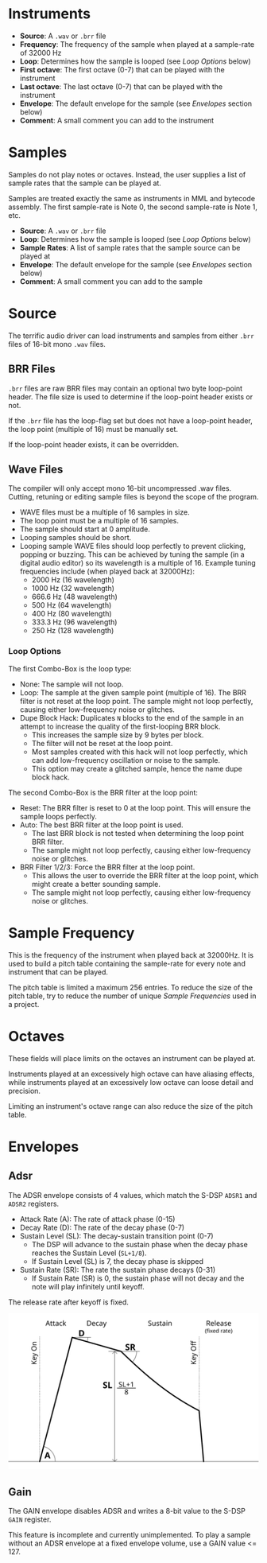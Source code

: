 Instruments
===========
 * **Source**: A `.wav` or `.brr` file
 * **Frequency**: The frequency of the sample when played at a sample-rate of 32000 Hz
 * **Loop**: Determines how the sample is looped (see *Loop Options* below)
 * **First octave**: The first octave (0-7) that can be played with the instrument
 * **Last octave**: The last octave (0-7) that can be played with the instrument
 * **Envelope**: The default envelope for the sample (see *Envelopes* section below)
 * **Comment**: A small comment you can add to the instrument


Samples
=======
Samples do not play notes or octaves.
Instead, the user supplies a list of sample rates that the sample can be played at.

Samples are treated exactly the same as instruments in MML and bytecode assembly.
The first sample-rate is Note 0, the second sample-rate is Note 1, etc.

 * **Source**: A `.wav` or `.brr` file
 * **Loop**: Determines how the sample is looped (see *Loop Options* below)
 * **Sample Rates**: A list of sample rates that the sample source can be played at
 * **Envelope**: The default envelope for the sample (see *Envelopes* section below)
 * **Comment**: A small comment you can add to the sample


Source
======

The terrific audio driver can load instruments and samples from either `.brr` files of 16-bit mono `.wav` files.


BRR Files
---------
`.brr` files are raw BRR files may contain an optional two byte loop-point header.  The file size is
used to determine if the loop-point header exists or not.

If the `.brr` file has the loop-flag set but does not have a loop-point header, the loop point
(multiple of 16) must be manually set.

If the loop-point header exists, it can be overridden.


Wave Files
----------

The compiler will only accept mono 16-bit uncompressed .wav files.  Cutting, retuning or editing
sample files is beyond the scope of the program.

 * WAVE files must be a multiple of 16 samples in size.
 * The loop point must be a multiple of 16 samples.
 * The sample should start at 0 amplitude.
 * Looping samples should be short.
 * Looping sample WAVE files should loop perfectly to prevent clicking, popping or buzzing.
   This can be achieved by tuning the sample (in a digital audio editor) so its wavelength is a multiple of 16.
   Example tuning frequencies include (when played back at 32000Hz):
     * 2000 Hz (16 wavelength)
     * 1000 Hz (32 wavelength)
     * 666.6 Hz (48 wavelength)
     * 500 Hz (64 wavelength)
     * 400 Hz (80 wavelength)
     * 333.3 Hz (96 wavelength)
     * 250 Hz (128 wavelength)

### Loop Options

The first Combo-Box is the loop type:

 * None:  The sample will not loop.
 * Loop:  The sample at the given sample point (multiple of 16).
   The BRR filter is not reset at the loop point.  The sample might not loop perfectly, causing either
   low-frequency noise or glitches.
 * Dupe Block Hack:  Duplicates `N` blocks to the end of the sample in an attempt to increase the
   quality of the first-looping BRR block.
    * This increases the sample size by 9 bytes per block.
    * The filter will not be reset at the loop point.
    * Most samples created with this hack will not loop perfectly, which can add low-frequency
      oscillation or noise to the sample.
    * This option may create a glitched sample, hence the name dupe block hack.


The second Combo-Box is the BRR filter at the loop point:

  * Reset:  The BRR filter is reset to 0 at the loop point.  This will ensure the sample loops perfectly.
  * Auto:  The best BRR filter at the loop point is used.
    * The last BRR block is not tested when determining the loop point BRR filter.
    * The sample might not loop perfectly, causing either low-frequency noise or glitches.
  * BRR Filter 1/2/3:  Force the BRR filter at the loop point.
    * This allows the user to override the BRR filter at the loop point, which might create a better sounding sample.
    * The sample might not loop perfectly, causing either low-frequency noise or glitches.


Sample Frequency
================

This is the frequency of the instrument when played back at 32000Hz.  It is used to build a pitch
table containing the sample-rate for every note and instrument that can be played.

The pitch table is limited a maximum 256 entries.  To reduce the size of the pitch table, try to
reduce the number of unique *Sample Frequencies* used in a project.


Octaves
=======

These fields will place limits on the octaves an instrument can be played at.

Instruments played at an excessively high octave can have aliasing effects, while instruments played
at an excessively low octave can loose detail and precision.

Limiting an instrument's octave range can also reduce the size of the pitch table.


Envelopes
=========

Adsr
----

The ADSR envelope consists of 4 values, which match the S-DSP `ADSR1` and `ADSR2` registers.

 * Attack Rate (A): The rate of attack phase (0-15)
 * Decay Rate (D): The rate of the decay phase (0-7)
 * Sustain Level (SL): The decay-sustain transition point (0-7)
    * The DSP will advance to the sustain phase when the decay phase reaches the Sustain Level (`SL+1/8`).
    * If Sustain Level (SL) is 7, the decay phase is skipped
 * Sustain Rate (SR): The rate the sustain phase decays (0-31)
    * If Sustain Rate (SR) is 0, the sustain phase will not decay and the note will play infinitely until keyoff.

The release rate after keyoff is fixed.

![Annotated ADSR envelope diagram](images/adsr-envelope.svg)


Gain
----

The GAIN envelope disables ADSR and writes a 8-bit value to the S-DSP `GAIN` register.

This feature is incomplete and currently unimplemented.  To play a sample without an ADSR envelope
at a fixed envelope volume, use a GAIN value <= 127.


